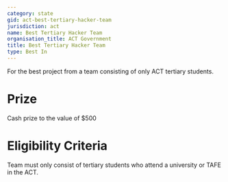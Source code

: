 ```yaml
---
category: state
gid: act-best-tertiary-hacker-team
jurisdiction: act
name: Best Tertiary Hacker Team
organisation_title: ACT Government
title: Best Tertiary Hacker Team
type: Best In
---
```


For the best project from a team consisting of only ACT tertiary students.

# Prize
Cash prize to the value of $500

# Eligibility Criteria
Team must only consist of tertiary students who attend a university or TAFE in the ACT.